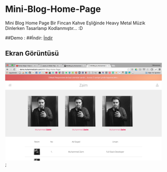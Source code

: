 # Mini-Blog-Home-Page
Mini Blog Home Page Bir Fincan Kahve Eşliğinde Heavy Metal Müzik Dinlerken Tasarlanıp Kodlanmıştır... :D

##Demo : 
##İndir: [İndir](https://github.com/muhammedzaimtr/Mini-Blog-Home-Page/archive/master.zip)

## Ekran Görüntüsü
![Mini Blog Home Page by Muhammed Zaim](https://raw.githubusercontent.com/muhammedzaimtr/Mini-Blog-Home-Page/master/ss.png);
